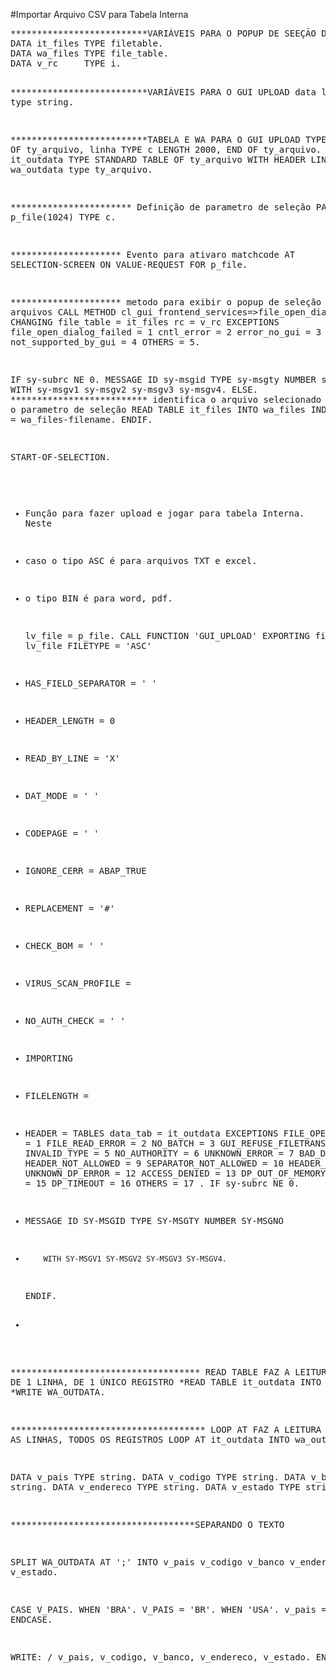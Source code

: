 #Importar Arquivo CSV para Tabela Interna

<div class><pre>
**************************VARIÁVEIS PARA O POPUP DE SEEÇÃO DE ARQUIVOS
DATA it_files TYPE filetable.
DATA wa_files TYPE file_table.
DATA v_rc     TYPE i.

**************************VARIÁVEIS PARA O GUI UPLOAD
data lv_file  type string.


**************************TABELA E WA PARA O GUI UPLOAD
TYPES:BEGIN OF ty_arquivo,
 linha TYPE c LENGTH 2000,
END OF ty_arquivo.
*
DATA it_outdata TYPE STANDARD TABLE OF ty_arquivo WITH HEADER LINE.
data wa_outdata type ty_arquivo.


*********************** Definição de parametro de seleção
PARAMETERS p_file(1024) TYPE c.

********************* Evento para ativaro matchcode
AT SELECTION-SCREEN ON VALUE-REQUEST FOR p_file.


********************* metodo para exibir o popup de seleção de arquivos
  CALL METHOD cl_gui_frontend_services=>file_open_dialog
    CHANGING
      file_table              = it_files
      rc                      = v_rc
    EXCEPTIONS
      file_open_dialog_failed = 1
      cntl_error              = 2
      error_no_gui            = 3
      not_supported_by_gui    = 4
      OTHERS                  = 5.

  IF sy-subrc NE 0.
    MESSAGE ID sy-msgid TYPE sy-msgty NUMBER sy-msgno
               WITH sy-msgv1 sy-msgv2 sy-msgv3 sy-msgv4.
  ELSE.
************************** identifica o arquivo selecionado e joga para o parametro de seleção
    READ TABLE it_files INTO wa_files INDEX 1.
    p_file = wa_files-filename.
  ENDIF.

START-OF-SELECTION.

* Função para fazer upload e jogar para tabela Interna. Neste
* caso o tipo ASC é para arquivos TXT e excel.
* o tipo BIN é para word, pdf.

  lv_file = p_file.
  CALL FUNCTION 'GUI_UPLOAD'
    EXPORTING
   filename                      = lv_file
   FILETYPE                      = 'ASC'
*   HAS_FIELD_SEPARATOR           = ' '
*   HEADER_LENGTH                 = 0
*   READ_BY_LINE                  = 'X'
*   DAT_MODE                      = ' '
*   CODEPAGE                      = ' '
*   IGNORE_CERR                   = ABAP_TRUE
*   REPLACEMENT                   = '#'
*   CHECK_BOM                     = ' '
*   VIRUS_SCAN_PROFILE            =
*   NO_AUTH_CHECK                 = ' '
* IMPORTING
*   FILELENGTH                    =
*   HEADER                        =
    TABLES
      data_tab                      = it_outdata
 EXCEPTIONS
   FILE_OPEN_ERROR               = 1
   FILE_READ_ERROR               = 2
   NO_BATCH                      = 3
   GUI_REFUSE_FILETRANSFER       = 4
   INVALID_TYPE                  = 5
   NO_AUTHORITY                  = 6
   UNKNOWN_ERROR                 = 7
   BAD_DATA_FORMAT               = 8
   HEADER_NOT_ALLOWED            = 9
   SEPARATOR_NOT_ALLOWED         = 10
   HEADER_TOO_LONG               = 11
   UNKNOWN_DP_ERROR              = 12
   ACCESS_DENIED                 = 13
   DP_OUT_OF_MEMORY              = 14
   DISK_FULL                     = 15
   DP_TIMEOUT                    = 16
   OTHERS                        = 17
            .
  IF sy-subrc NE 0.
* MESSAGE ID SY-MSGID TYPE SY-MSGTY NUMBER SY-MSGNO
*         WITH SY-MSGV1 SY-MSGV2 SY-MSGV3 SY-MSGV4.
  ENDIF.
*

************************************  READ TABLE FAZ A LEITURA SOMENTE DE 1 LINHA, DE 1 ÚNICO REGISTRO
*READ TABLE it_outdata INTO WA_OUTDATA.
*WRITE WA_OUTDATA.


************************************* LOOP AT FAZ A LEITURA DE TODAS AS LINHAS, TODOS OS REGISTROS
LOOP AT it_outdata INTO wa_outdata.


DATA v_pais     TYPE string.
DATA v_codigo   TYPE string.
DATA v_banco    TYPE string.
DATA v_endereco TYPE string.
DATA v_estado   TYPE string.


***********************************SEPARANDO O TEXTO

SPLIT WA_OUTDATA AT ';' INTO v_pais
                             v_codigo
                             v_banco
                             v_endereco
                             v_estado.

CASE V_PAIS.
  WHEN 'BRA'.
    V_PAIS = 'BR'.
  WHEN 'USA'.
    v_pais = 'US'.
  ENDCASE.


WRITE: / v_pais, v_codigo, v_banco, v_endereco, v_estado.
ENDLOOP.
</pre></div>